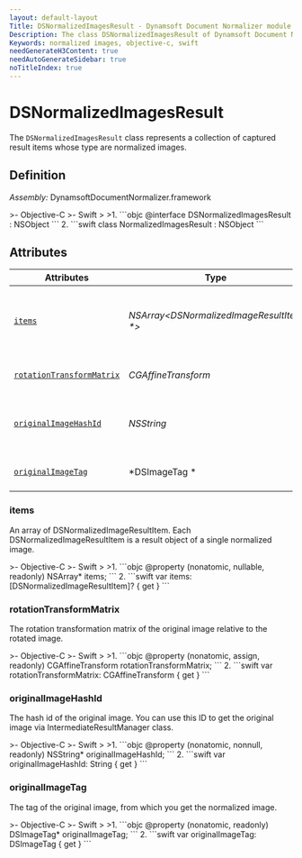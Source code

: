 ```yaml
---
layout: default-layout
Title: DSNormalizedImagesResult - Dynamsoft Document Normalizer module iOS Edition API Reference
Description: The class DSNormalizedImagesResult of Dynamsoft Document Normalizer module represents a collection of captured result items whose type are normalized images.
Keywords: normalized images, objective-c, swift
needGenerateH3Content: true
needAutoGenerateSidebar: true
noTitleIndex: true
---
```


# DSNormalizedImagesResult

The `DSNormalizedImagesResult` class represents a collection of captured result items whose type are normalized images.

## Definition

*Assembly:* DynamsoftDocumentNormalizer.framework

<div class="sample-code-prefix"></div>
>- Objective-C
>- Swift
>
>1. 
```objc
@interface DSNormalizedImagesResult : NSObject
```
2. 
```swift
class NormalizedImagesResult : NSObject
```

## Attributes

| Attributes | Type | Description |
| ---------- | ---- | ----------- |
| [`items`](#items) | *NSArray<DSNormalizedImageResultItem \*>* | An array of DSNormalizedImageResultItem. Each DSNormalizedImageResultItem is a result object of a single normalized image. |
| [`rotationTransformMatrix`](#rotationtransformmatrix) | *CGAffineTransform* | The rotation transformation matrix of the original image relative to the rotated image. |
| [`originalImageHashId`](#originalimagehashid) | *NSString* | The hash id of the original image. You can use this ID to get the original image via IntermediateResultManager class. |
| [`originalImageTag`](#originalimagetag) | *DSImageTag \* | The tag of the original image, from which you get the normalized image. |

### items

An array of DSNormalizedImageResultItem. Each DSNormalizedImageResultItem is a result object of a single normalized image.

<div class="sample-code-prefix"></div>
>- Objective-C
>- Swift
>
>1. 
```objc
@property (nonatomic, nullable, readonly) NSArray<DSNormalizedImageResultItem *>* items;
```
2. 
```swift
var items: [DSNormalizedImageResultItem]? { get }
```

### rotationTransformMatrix

The rotation transformation matrix of the original image relative to the rotated image.

<div class="sample-code-prefix"></div>
>- Objective-C
>- Swift
>
>1. 
```objc
@property (nonatomic, assign, readonly) CGAffineTransform rotationTransformMatrix;
```
2. 
```swift
var rotationTransformMatrix: CGAffineTransform { get }
```

### originalImageHashId

The hash id of the original image. You can use this ID to get the original image via IntermediateResultManager class.

<div class="sample-code-prefix"></div>
>- Objective-C
>- Swift
>
>1. 
```objc
@property (nonatomic, nonnull, readonly) NSString* originalImageHashId;
```
2. 
```swift
var originalImageHashId: String { get }
```

### originalImageTag

The tag of the original image, from which you get the normalized image.

<div class="sample-code-prefix"></div>
>- Objective-C
>- Swift
>
>1. 
```objc
@property (nonatomic, readonly) DSImageTag* originalImageTag;
```
2. 
```swift
var originalImageTag: DSImageTag { get }
```

